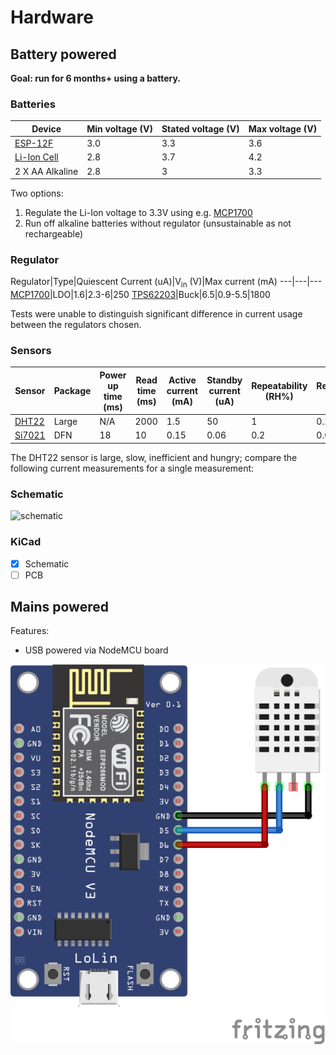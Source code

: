 # Hardware

## Battery powered

**Goal: run for 6 months+ using a battery.**

### Batteries

Device|Min voltage (V)|Stated voltage (V)|Max voltage (V)
---|---|---|---
[ESP-12F](http://wiki.ai-thinker.com/_media/esp8266/a014ps01.pdf)|3.0|3.3|3.6
[Li-Ion Cell](https://www.amazon.co.uk/XHDATA-Rechargeable-Intelligent-Protection-Environmental-BL-5C/dp/B0796L49J1/ref=sr_1_8?)|2.8|3.7|4.2
2 X AA Alkaline|2.8|3|3.3

Two options:

1. Regulate the Li-Ion voltage to 3.3V using e.g. [MCP1700](https://www.microchip.com/wwwproducts/en/MCP1700)
2. Run off alkaline batteries without regulator (unsustainable as not rechargeable)

### Regulator

Regulator|Type|Quiescent Current (uA)|V<sub>in</sub> (V)|Max current (mA)
---|---|---
[MCP1700](https://www.microchip.com/wwwproducts/en/MCP1700)|LDO|1.6|2.3-6|250
[TPS62203](https://www.ti.com/lit/ds/symlink/tps61322.pdf?ts=1602954670088)|Buck|6.5|0.9-5.5|1800

Tests were unable to distinguish significant difference in current usage between the regulators chosen.

### Sensors

Sensor|Package|Power up time (ms)|Read time (ms)|Active current (mA)|Standby current (uA)|Repeatability (RH%)|Repeatability (°C)
---|---|---|---|---|---|---|---
[DHT22](https://www.sparkfun.com/datasheets/Sensors/Temperature/DHT22.pdf)|Large|N/A|2000|1.5|50|1|0.2
[Si7021](https://www.silabs.com/documents/public/data-sheets/Si7021-A20.pdf)|DFN|18|10|0.15|0.06|0.2|0.08

The DHT22 sensor is large, slow, inefficient and hungry; compare the following current measurements for a single measurement:




### Schematic

![schematic](https://user-images.githubusercontent.com/534681/81606445-059c6080-93cb-11ea-8b18-0f8d1f223274.png)


### KiCad

- [X] Schematic
- [ ] PCB

## Mains powered

Features:

* USB powered via NodeMCU board

![diagram](nodemcu-mains.png)
